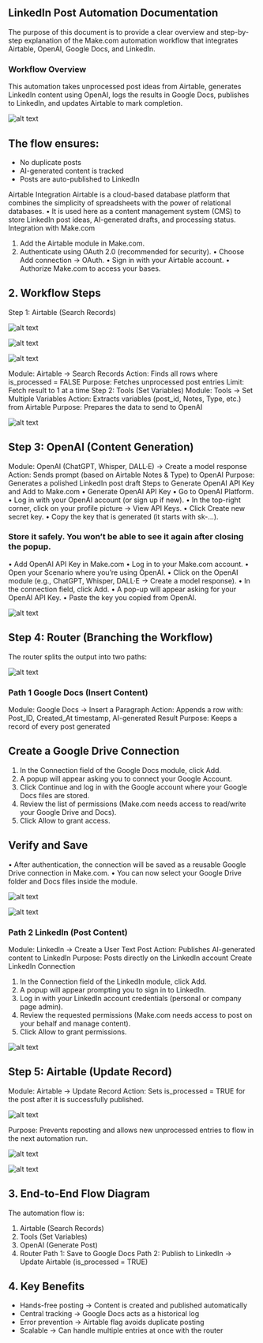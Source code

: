 ## LinkedIn Post Automation Documentation
The purpose of this document is to provide a clear overview and step-by-step explanation of the Make.com automation workflow that integrates Airtable, OpenAI, Google Docs, and LinkedIn.
### Workflow Overview
This automation takes unprocessed post ideas from Airtable, generates LinkedIn content using OpenAI, logs the results in Google Docs, publishes to LinkedIn, and updates Airtable to mark completion.

 ![alt text](Images/image.png)

## The flow ensures:
- No duplicate posts
- AI-generated content is tracked
- Posts are auto-published to LinkedIn

Airtable Integration
Airtable is a cloud-based database platform that combines the simplicity of spreadsheets with the power of relational databases.
•	It is used here as a content management system (CMS) to store LinkedIn post ideas, AI-generated drafts, and processing status.
Integration with Make.com
1.	Add the Airtable module in Make.com.
2.	Authenticate using OAuth 2.0 (recommended for security).
•	Choose Add connection → OAuth.
•	Sign in with your Airtable account.
•	Authorize Make.com to access your bases.



## 2. Workflow Steps
Step 1: Airtable (Search Records)

![alt text](images/image.png)

 ![alt text](images/image-2.png)
 
 ![alt text](images/image-3.png)

Module: Airtable → Search Records
Action: Finds all rows where is_processed = FALSE
Purpose: Fetches unprocessed post entries
Limit: Fetch result to 1 at a time
Step 2: Tools (Set Variables)
Module: Tools → Set Multiple Variables
Action: Extracts variables (post_id, Notes, Type, etc.) from Airtable
Purpose: Prepares the data to send to OpenAI
 
![alt text](images/image-4.png)


## Step 3: OpenAI (Content Generation)
Module: OpenAI (ChatGPT, Whisper, DALL·E) → Create a model response
Action: Sends prompt (based on Airtable Notes & Type) to OpenAI
Purpose: Generates a polished LinkedIn post draft
Steps to Generate OpenAI API Key and Add to Make.com
•	Generate OpenAI API Key
•	Go to OpenAI Platform.
•	Log in with your OpenAI account (or sign up if new).
•	In the top-right corner, click on your profile picture → View API Keys.
•	Click Create new secret key.
•	Copy the key that is generated (it starts with sk-...).


### Store it safely. You won’t be able to see it again after closing the popup.
•	Add OpenAI API Key in Make.com
•	Log in to your Make.com account.
•	Open your Scenario where you’re using OpenAI.
•	Click on the OpenAI module (e.g., ChatGPT, Whisper, DALL·E → Create a model response).
•	In the connection field, click Add.
•	A pop-up will appear asking for your OpenAI API Key.
•	Paste the key you copied from OpenAI.
 
![alt text](images/image-5.png)

## Step 4: Router (Branching the Workflow)
The router splits the output into two paths:

 ![alt text](images/image-6.png)

### Path 1 Google Docs (Insert Content)
Module: Google Docs → Insert a Paragraph
Action: Appends a row with: Post_ID, Created_At timestamp, AI-generated Result
Purpose: Keeps a record of every post generated
## Create a Google Drive Connection
1.	In the Connection field of the Google Docs module, click Add.
2.	A popup will appear asking you to connect your Google Account.
3.	Click Continue and log in with the Google account where your Google Docs files are stored.
4.	Review the list of permissions (Make.com needs access to read/write your Google Drive and Docs).
5.	Click Allow to grant access.

## Verify and Save
•	After authentication, the connection will be saved as a reusable Google Drive connection in Make.com.
•	You can now select your Google Drive folder and Docs files inside the module.
 
 ![alt text](images/image-7.png)

 ![alt text](images/image-8.png)

### Path 2 LinkedIn (Post Content)
Module: LinkedIn → Create a User Text Post
Action: Publishes AI-generated content to LinkedIn
Purpose: Posts directly on the LinkedIn account
Create LinkedIn Connection
1.	In the Connection field of the LinkedIn module, click Add.
2.	A popup will appear prompting you to sign in to LinkedIn.
3.	Log in with your LinkedIn account credentials (personal or company page admin).
4.	Review the requested permissions (Make.com needs access to post on your behalf and manage content).
5.	Click Allow to grant permissions.

![alt text](images/image-9.png)
 
## Step 5: Airtable (Update Record)
Module: Airtable → Update Record
Action: Sets is_processed = TRUE for the post after it is successfully published.

![alt text](images/image-10.png)

Purpose: Prevents reposting and allows new unprocessed entries to flow in the next automation run.

![alt text](images/image-11.png)

![alt text](images/image-12.png)

## 3. End-to-End Flow Diagram
The automation flow is:
 
1. Airtable (Search Records) 
2. Tools (Set Variables)
3. OpenAI (Generate Post) 
4. Router
   Path 1: Save to Google Docs
   Path 2: Publish to LinkedIn → Update Airtable (is_processed = TRUE)

## 4. Key Benefits
- Hands-free posting → Content is created and published automatically
- Central tracking → Google Docs acts as a historical log
- Error prevention → Airtable flag avoids duplicate posting
- Scalable → Can handle multiple entries at once with the router


